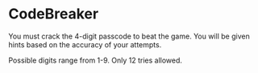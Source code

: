 # CodeBreaker

You must crack the 4-digit passcode to beat the game. You will be given hints based on the accuracy of your attempts.

Possible digits range from 1-9. Only 12 tries allowed.
